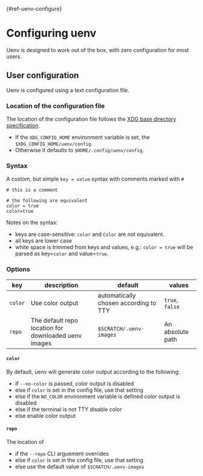[](){#ref-uenv-configure}
# Configuring uenv

Uenv is designed to work out of the box, with zero configuration for most users.

## User configuration

Uenv is configured using a text configuration file.

### Location of the configuration file

The location of the configuration file follows the [XDG base directory specification](https://specifications.freedesktop.org/basedir-spec/latest/).
* If the `XDG_CONFIG_HOME` environment variable is set, the `$XDG_CONFIG_HOME/uenv/config`.
* Otherwise it defaults to `$HOME/.config/uenv/config`.

### Syntax

A custom, but simple `key = value` syntax with comments marked with `#`

```
# this is a comment

# the following are equivalent
color = true
color=true
```

Notes on the syntax:

* keys are case-sensitive: `color` and `Color` are not equivalent.
* all keys are lower case
* white space is trimmed from keys and values, e.g.: `color = true` will be parsed as key=`color` and value=`true`.

### Options

| key       | description | default     | values  |
| ---       | ----------- | --------    | ------  |
| `color`   | Use color output  | automatically chosen according to TTY | `true`, `false` |
| `repo`    | The default repo location for downloaded uenv images  | `$SCRATCH/.uenv-images`  | An absolute path |

#### `color`

By default, uenv will generate color output according to the following:
* if `--no-color` is passed, color output is disabled
* else if `color` is set in the config file, use that setting
* else if the `NO_COLOR` environment variable is defined color output is disabled
* else if the terminal is not TTY disable color
* else enable color output

#### `repo`

The location of

* if the `--repo` CLI arguement overrides 
* else if `color` is set in the config file, use that setting
* else use the default value of `$SCRATCH/.uenv-images`
